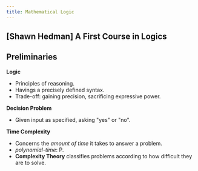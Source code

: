 ```yaml
---
title: Mathematical Logic
---
```


## [Shawn Hedman] A First Course in Logics

## Preliminaries

**Logic**
* Principles of reasoning.
* Havings a precisely defined syntax.
* Trade-off: gaining precision, sacrificing expressive power.

**Decision Problem**
* Given input as specified, asking "yes" or "no".

**Time Complexity**
* Concerns the *amount of time* it takes to answer a problem.
* *polynomial-time*: P.
* **Complexity Theory** classifies problems according to how difficult they are to solve.

